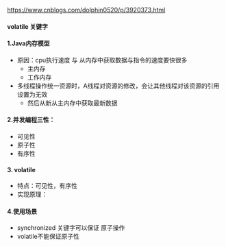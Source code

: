 https://www.cnblogs.com/dolphin0520/p/3920373.html



#### volatile 关键字

#### 1.Java内存模型

- 原因：cpu执行速度 与 从内存中获取数据与指令的速度要快很多
  - 主内存
  - 工作内存
- 多线程操作统一资源时，A线程对资源的修改，会让其他线程对该资源的引用设置为无效
  - 然后从新从主内存中获取最新数据

#### 2.并发编程三性：

- 可见性
- 原子性
- 有序性

#### 3. volatile 

- 特点：可见性，有序性
- 实现原理：

#### 4.使用场景

- synchronized 关键字可以保证 原子操作
- volatile不能保证原子性
